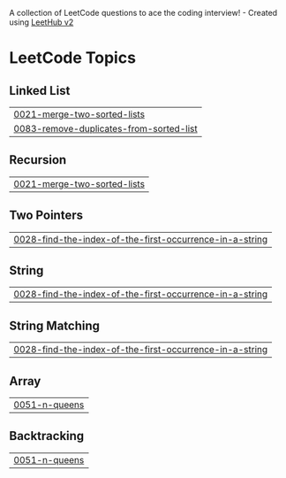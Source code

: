 A collection of LeetCode questions to ace the coding interview! - Created using [LeetHub v2](https://github.com/arunbhardwaj/LeetHub-2.0)
<!---LeetCode Topics Start-->
# LeetCode Topics
## Linked List
|  |
| ------- |
| [0021-merge-two-sorted-lists](https://github.com/Akshay-N1/Leetcode/tree/master/0021-merge-two-sorted-lists) |
| [0083-remove-duplicates-from-sorted-list](https://github.com/Akshay-N1/Leetcode/tree/master/0083-remove-duplicates-from-sorted-list) |
## Recursion
|  |
| ------- |
| [0021-merge-two-sorted-lists](https://github.com/Akshay-N1/Leetcode/tree/master/0021-merge-two-sorted-lists) |
## Two Pointers
|  |
| ------- |
| [0028-find-the-index-of-the-first-occurrence-in-a-string](https://github.com/Akshay-N1/Leetcode/tree/master/0028-find-the-index-of-the-first-occurrence-in-a-string) |
## String
|  |
| ------- |
| [0028-find-the-index-of-the-first-occurrence-in-a-string](https://github.com/Akshay-N1/Leetcode/tree/master/0028-find-the-index-of-the-first-occurrence-in-a-string) |
## String Matching
|  |
| ------- |
| [0028-find-the-index-of-the-first-occurrence-in-a-string](https://github.com/Akshay-N1/Leetcode/tree/master/0028-find-the-index-of-the-first-occurrence-in-a-string) |
## Array
|  |
| ------- |
| [0051-n-queens](https://github.com/Akshay-N1/Leetcode/tree/master/0051-n-queens) |
## Backtracking
|  |
| ------- |
| [0051-n-queens](https://github.com/Akshay-N1/Leetcode/tree/master/0051-n-queens) |
<!---LeetCode Topics End-->